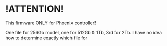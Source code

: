 # !ATTENTION!
This firmware ONLY for Phoenix controller!

One file for 256Gb model, one for 512Gb & 1Tb, 3rd for 2Tb. I have no idea how to determine exactly which file for

